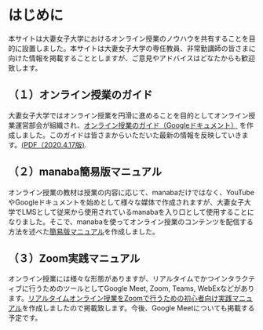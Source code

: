 # はじめに

本サイトは大妻女子大学におけるオンライン授業のノウハウを共有することを目的に設置しました。本サイトは大妻女子大学の専任教員、非常勤講師の皆さまに向けた情報を掲載することとしますが、ご意見やアドバイスはどなたからも歓迎致します。

## （１）オンライン授業のガイド

大妻女子大学ではオンライン授業を円滑に進めることを目的としてオンライン授業運営部会が組織され、[オンライン授業のガイド（Googleドキュメント）](https://docs.google.com/document/d/1je_Nxp-yftXYeSZiQAcE9BLkWb3yOXL3Xqk_vZy6PKI/edit#) を作成しました。このガイドは皆さまからいただいた最新の情報を反映していきます。[(PDF（2020.4.17版)](docs/doc01.pdf).

## （２）manaba簡易版マニュアル

オンライン授業の教材は授業の内容に応じて、manabaだけではなく、YouTubeやGoogleドキュメントを始めとして様々な媒体で作成されますが、大妻女子大学でLMSとして従来から使用されているmanabaを入り口として使用することになりました。そこで、manabaを使ってオンライン授業のコンテンツを配信する方法を述べた[簡易版マニュアル](docs/doc02.pdf)を作成しました。

## （３）Zoom実践マニュアル

オンライン授業には様々な形態がありますが、リアルタイムでかつインタラクティブに行うためのツールとしてGoogle Meet, Zoom, Teams, WebExなどがあります。[リアルタイムオンライン授業をZoomで行うための初心者向け実践マニュアル](docs/doc03.pdf)を作成しましたので掲載致します。今後、Google Meetについても掲載する予定です。
